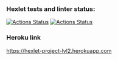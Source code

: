 ### Hexlet tests and linter status:
[![Actions Status](https://github.com/vladimir-kozyrev/rails-project-lvl2/workflows/hexlet-check/badge.svg)](https://github.com/vladimir-kozyrev/rails-project-lvl2/actions)
[![Actions Status](https://github.com/vladimir-kozyrev/rails-project-lvl2/workflows/rails/badge.svg)](https://github.com/vladimir-kozyrev/rails-project-lvl2/actions)

### Heroku link
https://hexlet-project-lvl2.herokuapp.com
